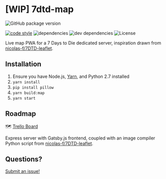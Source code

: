 # [WIP] 7dtd-map

![GitHub package version](https://img.shields.io/github/package-json/v/josefaidt/7dtd-map.svg?style=flat-square)

[![code style](https://img.shields.io/badge/code%20style-standard-brightgreen.svg?style=flat-square)](http://standardjs.com)
![dependencies](https://img.shields.io/david/josefaidt/7dtd-map.svg?style=flat-square)
![dev dependencies](https://img.shields.io/david/dev/josefaidt/7dtd-map.svg?style=flat-square)
![License](https://img.shields.io/github/license/josefaidt/7dtd-map.svg?style=flat-square)

Live map PWA for a 7 Days to Die dedicated server, inspiration drawn from [nicolas-f/7DTD-leaflet](https://github.com/nicolas-f/7DTD-leaflet).

## Installation

1. Ensure you have Node.js, [Yarn](https://yarnpkg.org), and Python 2.7 installed
2. `yarn install`
3. `pip install pillow`
4. `yarn build:map`
5. `yarn start`

## Roadmap

🗺️ [Trello Board](https://trello.com/b/cc8VicFt/7dtd-map)

Express server with Gatsby.js frontend, coupled with an image compiler Python script from [nicolas-f/7DTD-leaflet](https://github.com/nicolas-f/7DTD-leaflet).

## Questions?

[Submit an issue!](https://github.com/josefaidt/7dtd-map/issues)